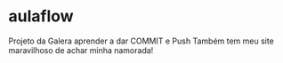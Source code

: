 # aulaflow
Projeto da Galera aprender a dar COMMIT e Push
Também tem meu site maravilhoso de achar minha namorada!
